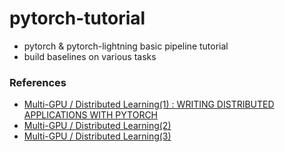 # pytorch-tutorial
  - pytorch & pytorch-lightning basic pipeline tutorial
  - build baselines on various tasks


### References
  - [Multi-GPU / Distributed Learning(1) : WRITING DISTRIBUTED APPLICATIONS WITH PYTORCH](https://pytorch.org/tutorials/intermediate/dist_tuto.html)
  - [Multi-GPU / Distributed Learning(2)](https://github.com/pytorch/examples/blob/master/imagenet/main.py)
  - [Multi-GPU / Distributed Learning(3)](https://medium.com/daangn/pytorch-multi-gpu-%ED%95%99%EC%8A%B5-%EC%A0%9C%EB%8C%80%EB%A1%9C-%ED%95%98%EA%B8%B0-27270617936b)
